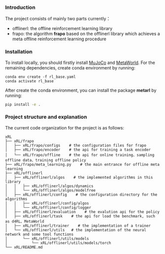 ### Introduction

The project consists of mainly two parts currently：

- offlinerl: the offline reinforcement learning library
- frapo: the algorithm **frapo** based on the offlinerl library which achieves a meta offline reinforcement learning procedure

### Installation

To install locally, you should firstly install [MuJoCo](https://github.com/openai/mujoco-py) and [MetaWorld](https://github.com/rlworkgroup/metaworld). For the remaining dependencies, create conda environment by running:

```shell
conda env create -f rl_base.yaml
conda activate rl_base
```

After create the conda environment, you can install the package **metarl** by running:

```sh
pip install -e .
```


### Project structure and explanation
The current code organization for the project is as follows:

```
xRL
├── xRL/frapo
│   ├── xRL/frapo/configs    # the configuration files for frapo 
│   ├── xRL/frapo/encoder    # the api for training a task encoder
│   └── xRL/frapo/offline    # the api for online training、sampling offline data、training offline policy
├── xRL/frapo/meta_learning.py    # the main entrance for offline meta learning
├── xRL/offlinerl
│   ├── xRL/offlinerl/algos    # the implemented algorithms in this library
│   │   ├── xRL/offlinerl/algos/dynamics
│   │   └── xRL/offlinerl/algos/modelfree
│   ├── xRL/offlinerl/config    # the configuration directory for the algorithms
│   │   ├── xRL/offlinerl/config/algos
│   │   └── xRL/offlinerl/config/logger
│   ├── xRL/offlinerl/evaluation    # the evalution api for the policy
│   ├── xRL/offlinerl/task    # the api for load the benchmark, such as d4RL、MetaWorld
│   ├── xRL/offlinerl/trainer    # the implementation of a trainer
│   └── xRL/offlinerl/utils   # the implementation of the neural network and some tool functions
│       └── xRL/offlinerl/utils/models
│           └── xRL/offlinerl/utils/models/torch
└── xRL/README.md
```
